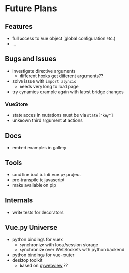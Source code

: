 # Future Plans

## Features
* full access to Vue object (global configuration etc.)
* ...

## Bugs and Issues
* investigate directive arguments
  * different hooks get different arguments??
* solve issue with `import asyncio`
  * needs very long to load page
* try dynamics example again with latest bridge changes

### VueStore
* state acces in mutations must be via `state["key"]`
* unknown third argument at actions

## Docs
* embed examples in gallery

## Tools
* cmd line tool to init vue.py project
* pre-transpile to javascript
* make available on pip

## Internals
* write tests for decorators

## Vue.py Universe
* python bindings for vuex
  * synchronize with local/session storage
  * synchronize over WebSockets with python backend
* python bindings for vue-router
* desktop toolkit
  * based on [pywebview](https://github.com/r0x0r/pywebview) ??

